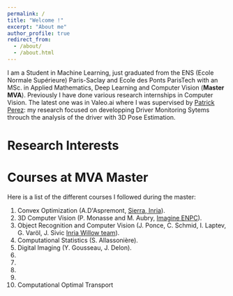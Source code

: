 ```yaml
---
permalink: /
title: "Welcome !"
excerpt: "About me"
author_profile: true
redirect_from: 
  - /about/
  - /about.html
---
```


I am a Student in Machine Learning, just graduated from the ENS (Ecole Normale Supérieure) Paris-Saclay and Ecole des Ponts ParisTech with an MSc. in Applied Mathematics, Deep Learning and Computer Vision (**Master MVA**). 
Previously I have done various research internships in Computer Vision. The latest one was in Valeo.ai where I was supervised by [Patrick Perez](http://ptrckprz.github.io): my research focused on developping Driver Monitoring Sytems throuch the analysis of the driver with 3D Pose Estimation.

Research Interests
======


Courses at MVA Master
======
Here is a list of the different courses I followed during the master:
1. Convex Optimization (A.D'Aspremont, [Sierra, Inria]()).
2. 3D Computer Vision (P. Monasse and M. Aubry, [Imagine ENPC]()).
3. Object Recognition and Computer Vision (J. Ponce, C. Schmid, I. Laptev, G. Varöl, J. Sivic [Inria Willow team]()).
4. Computational Statistics (S. Allassonière).
5. Digital Imaging (Y. Gousseau, J. Delon).
6. 
7.
8. 
9. 
10. Computational Optimal Transport
